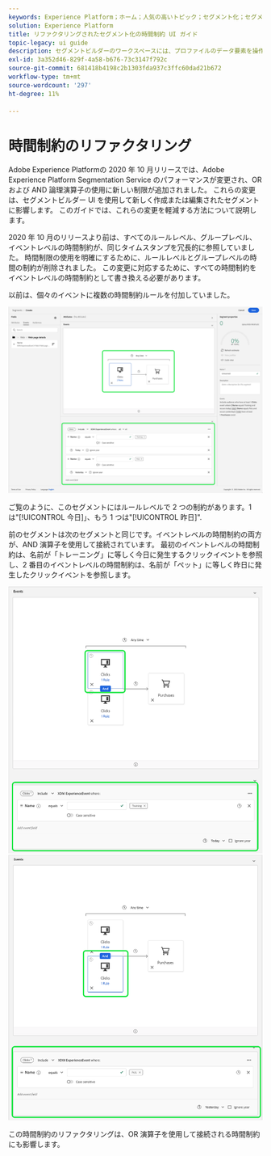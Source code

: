 ```yaml
---
keywords: Experience Platform；ホーム；人気の高いトピック；セグメント化；セグメント化；セグメントビルダー；セグメントビルダー
solution: Experience Platform
title: リファクタリングされたセグメント化の時間制約 UI ガイド
topic-legacy: ui guide
description: セグメントビルダーのワークスペースには、プロファイルのデータ要素を操作できる豊富な機能があります。ワークスペースには、ルールを作成および編集するための直感的なコントロールがあります。例えば、データプロパティを表示する際に使用するドラッグ＆ドロップタイルなどです。
exl-id: 3a352d46-829f-4a58-b676-73c3147f792c
source-git-commit: 681418b4198c2b1303fda937c3ffc60dad21b672
workflow-type: tm+mt
source-wordcount: '297'
ht-degree: 11%

---
```


# 時間制約のリファクタリング

Adobe Experience Platformの 2020 年 10 月リリースでは、Adobe Experience Platform Segmentation Service のパフォーマンスが変更され、OR および AND 論理演算子の使用に新しい制限が追加されました。 これらの変更は、セグメントビルダー UI を使用して新しく作成または編集されたセグメントに影響します。 このガイドでは、これらの変更を軽減する方法について説明します。

2020 年 10 月のリリースより前は、すべてのルールレベル、グループレベル、イベントレベルの時間制約が、同じタイムスタンプを冗長的に参照していました。 時間制限の使用を明確にするために、ルールレベルとグループレベルの時間の制約が削除されました。 この変更に対応するために、すべての時間制約をイベントレベルの時間制約として書き換える必要があります。

以前は、個々のイベントに複数の時間制約ルールを付加していました。

![以前の形式の時間制約は、セグメントビルダーでハイライト表示されています。](../images/ui/segment-refactoring/former-time-constraint.png)

ご覧のように、このセグメントにはルールレベルで 2 つの制約があります。1 は&quot;[!UICONTROL 今日]」、もう 1 つは&quot;[!UICONTROL 昨日]&quot;.

前のセグメントは次のセグメントと同じです。イベントレベルの時間制約の両方が、AND 演算子を使用して接続されています。 最初のイベントレベルの時間制約は、名前が「トレーニング」に等しく今日に発生するクリックイベントを参照し、2 番目のイベントレベルの時間制約は、名前が「ペット」に等しく昨日に発生したクリックイベントを参照します。

![セグメントビルダーで、新しい形式の時間制限がハイライト表示されます。](../images/ui/segment-refactoring/time-constraint-1.png) ![セグメントビルダーで、新しい形式の時間制限がハイライト表示されます。](../images/ui/segment-refactoring/time-constraint-2.png)

この時間制約のリファクタリングは、OR 演算子を使用して接続される時間制約にも影響します。
